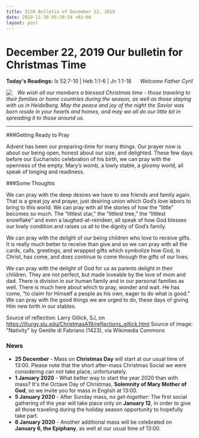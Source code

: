 ```yaml
---
title: ICCH Bulletin of December 22, 2019
date: 2019-11-30 05:39:54 +02:00
layout: post
---
```


# December 22, 2019 Our bulletin for Christmas Time
<span style="float: right"><em>Welcome Father Cyril</em></span>
**Today's Readings:** Is 52:7-10 | Heb 1:1-6 | Jn 1:1-18


<img style="float: left; margin-right: 1em;" src="https://upload.wikimedia.org/wikipedia/commons/thumb/1/15/Gentile_da_Fabriano_-_Nativity_-_WGA08543.jpg/800px-Gentile_da_Fabriano_-_Nativity_-_WGA08543.jpg">

*We wish all our members a blessed Christmas time - those traveling to their families or home countries during the season, as well as those staying with us in Heidelberg. May the peace and joy of the night the Savior was born reside in your hearts and homes, and may we all do our little bit in spreading it to those around us.*

_______________

###Getting Ready to Pray

Advent has been our preparing-time for many things. Our prayer now is about our being open, honest about our size, and delighted. These few days before our Eucharistic celebration of his birth, we can pray with the openness of the empty. Mary’s womb, a lowly stable, a gloomy world, all speak of longing and readiness.

###Some Thoughts 

We can pray with the deep desires we have to see friends and family again. That is a great joy and prayer, just desiring union which God’s love labors to bring to this world. We can pray with all the stories of how the “little” becomes so much. The “littlest star,” the “littlest tree,” the “littlest snowflake” and even a laughed-at-reindeer, all speak of how God blesses our lowly condition and raises us all to the dignity of God’s family.

We can pray with the delight of our being children who love to receive gifts. It is really much better to receive than give and so we can pray with all the cards, calls, greetings, and wrapped gifts which symbolize how God, in Christ, has come, and does continue to come through the gifts of our lives.

We can pray with the delight of God for us as parents delight in their children. They are not perfect, but made loveable by the love of mom and dad. There is division in our human family and in our personal families as well. There is much here about which to pray, wonder and wait. He has come, “to claim for Himself a people as his own, eager to do what is good.” We can pray with the good things we are urged to do, these days of giving Him new birth in our stables.                   



Source of reflection: Larry Gillick, SJ, on https://liturgy.slu.edu/ChristmasA19/reflections_gillick.html
Source of image: "Nativity" by Gentile di Fabriano (1423), via Wikimedia Commons

### News 

* **25 December** - Mass on **Christmas Day** will start at our usual time of 13:00.
Please note that the short after-mass Christmas Social we were considering can not take place, unfortunately.
* **1 January 2020** - What better way to start the year 2020 than with mass? It's the Octave Day of Christmas, **Solemnity of Mary Mother of God**, so we invite you for mass in English at 13:00.
* **5 January 2020** - After Sunday mass, *no get-together*: The first social gathering of the year will take place only on **January 12**, in order to give all those traveling during the holiday season opportunity to hopefully take part.
* **6 January 2020** - Another additional mass will be celebrated on **January 6, the Epiphany**, as well at our usual time of 13:00.

